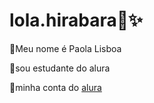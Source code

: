 # lola.hirabara💭✨️

💭Meu nome é Paola Lisboa

💭sou estudante do alura

💭minha conta do [alura](https://cursos.alura.com.br/user/paola-hirabara)
